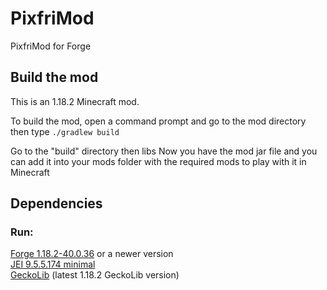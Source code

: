 # PixfriMod
PixfriMod for Forge

## Build the mod

This is an 1.18.2 Minecraft mod.

To build the mod, open a command prompt and go to the mod directory then type `./gradlew build`

Go to the "build" directory then libs
Now you have the mod jar file and you can add it into your mods folder with the required mods to play with it in Minecraft

## Dependencies

### Run:
[Forge 1.18.2-40.0.36](https://maven.minecraftforge.net/net/minecraftforge/forge/1.18.2-40.0.36/forge-1.18.2-40.0.36-installer.jar) or a newer version  
[JEI 9.5.5.174 minimal](https://media.forgecdn.net/files/3723/913/jei-1.18.2-9.5.5.174.jar)  
[GeckoLib](https://media.forgecdn.net/files/3819/967/geckolib-fabric-1.18-3.0.45.jar) (latest 1.18.2 GeckoLib version)
